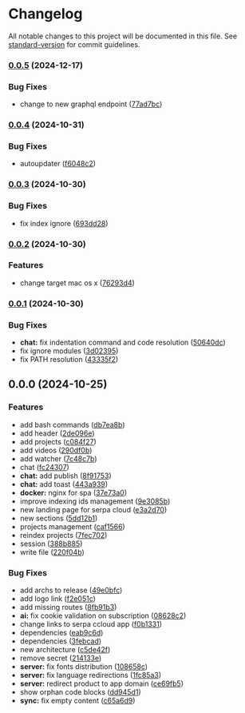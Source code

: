# Changelog

All notable changes to this project will be documented in this file. See [standard-version](https://github.com/conventional-changelog/standard-version) for commit guidelines.

### [0.0.5](https://github.com/yellow-code-io/serpacloud/compare/v0.0.4...v0.0.5) (2024-12-17)


### Bug Fixes

* change to new graphql endpoint ([77ad7bc](https://github.com/yellow-code-io/serpacloud/commit/77ad7bc175d4ecb8e21de421f8d03321fcd16d5a))

### [0.0.4](https://github.com/yellow-code-io/serpacloud/compare/v0.0.3...v0.0.4) (2024-10-31)


### Bug Fixes

* autoupdater ([f6048c2](https://github.com/yellow-code-io/serpacloud/commit/f6048c26aa05ee85f3aea6c2bbdd570bc408ca6d))

### [0.0.3](https://github.com/yellow-code-io/serpacloud/compare/v0.0.2...v0.0.3) (2024-10-30)


### Bug Fixes

* fix index ignore ([693dd28](https://github.com/yellow-code-io/serpacloud/commit/693dd283c6784d9fbc124eb5c3456cadc9d1dc42))

### [0.0.2](https://github.com/yellow-code-io/serpacloud/compare/v0.0.1...v0.0.2) (2024-10-30)


### Features

* change target mac os x ([76293d4](https://github.com/yellow-code-io/serpacloud/commit/76293d4c1055972dadca06b2541d9f4f2a24e0f9))

### [0.0.1](https://github.com/yellow-code-io/serpacloud/compare/v0.0.0...v0.0.1) (2024-10-30)


### Bug Fixes

* **chat:** fix indentation command and code resolution ([50640dc](https://github.com/yellow-code-io/serpacloud/commit/50640dc21fe7730dd8f4f550343f420849120edd))
* fix ignore modules ([3d02395](https://github.com/yellow-code-io/serpacloud/commit/3d02395e4c12bedf4644dcae9025eb33724e6ea4))
* fix PATH resolution ([43335f2](https://github.com/yellow-code-io/serpacloud/commit/43335f24fdcb904c13f926c2928a6b876b8501e6))

## 0.0.0 (2024-10-25)


### Features

* add bash commands ([db7ea8b](https://github.com/yellow-code-io/serpacloud/commit/db7ea8b0b758904ba8901a375fea6c8fe6ec245f))
* add header ([2de096e](https://github.com/yellow-code-io/serpacloud/commit/2de096e8ebef50f6e5957c00825ac00608704d2d))
* add projects ([c084f27](https://github.com/yellow-code-io/serpacloud/commit/c084f27605a7df2eb34fd1971fa44cbfe4262466))
* add videos ([290df0b](https://github.com/yellow-code-io/serpacloud/commit/290df0bed53831b1aec024c52ad1643f8f58a5b2))
* add watcher ([7c48c7b](https://github.com/yellow-code-io/serpacloud/commit/7c48c7ba38b719760dbdeedb3b9e0b5757211081))
* chat ([fc24307](https://github.com/yellow-code-io/serpacloud/commit/fc243071e2fd923b33fa17528d1c9d0a43941783))
* **chat:** add publish ([8f91753](https://github.com/yellow-code-io/serpacloud/commit/8f91753874d160e88f6a11e1f5fcff5b6a56911b))
* **chat:** add toast ([443a939](https://github.com/yellow-code-io/serpacloud/commit/443a9392bcfff13c5719d88d6aa9fc2d38059700))
* **docker:** nginx for spa ([37e73a0](https://github.com/yellow-code-io/serpacloud/commit/37e73a040492c0e01ac1b5f6950751d5675ea551))
* improve indexing ids management ([9e3085b](https://github.com/yellow-code-io/serpacloud/commit/9e3085bf55b51e6e0efe751848d9cbf1abc0ff1f))
* new landing page for serpa cloud ([e3a2d70](https://github.com/yellow-code-io/serpacloud/commit/e3a2d70dc8eeb927a16a997f1c68d7367d96948e))
* new sections ([5dd12b1](https://github.com/yellow-code-io/serpacloud/commit/5dd12b10614fe836544d4e52a89bcf08c3c38505))
* projects management ([caf1566](https://github.com/yellow-code-io/serpacloud/commit/caf1566dedc03f3d9a4f7b3803377e4fae179fc8))
* reindex projects ([7fec702](https://github.com/yellow-code-io/serpacloud/commit/7fec702d411cd52c56ee7ef7fed35428631f48f3))
* session ([388b885](https://github.com/yellow-code-io/serpacloud/commit/388b88549583e0adab4420c7e582ecc9e25f0ef2))
* write file ([220f04b](https://github.com/yellow-code-io/serpacloud/commit/220f04b2fdd9ff63a62a885827efb2d006ae94d1))


### Bug Fixes

* add archs to release ([49e0bfc](https://github.com/yellow-code-io/serpacloud/commit/49e0bfc5d644271aaf7f3304d0bc62dee0c5f3e7))
* add logo link ([f2e051c](https://github.com/yellow-code-io/serpacloud/commit/f2e051c27870218f038d99fad78bc6d3e6526892))
* add missing routes ([8fb91b3](https://github.com/yellow-code-io/serpacloud/commit/8fb91b3e4e063612a70e2e3b2f7e7226faa13fc8))
* **ai:** fix cookie validation on subscription ([08628c2](https://github.com/yellow-code-io/serpacloud/commit/08628c245d43905333dde9b55531a2dadd1f0884))
* change links to serpa ccloud app ([f0b1331](https://github.com/yellow-code-io/serpacloud/commit/f0b133198734a56d0dcb31ac24daf4ec51eb761f))
* dependencies ([eab9c6d](https://github.com/yellow-code-io/serpacloud/commit/eab9c6dbd67bcea219463069a4946b2279a7249d))
* dependencies ([3febcad](https://github.com/yellow-code-io/serpacloud/commit/3febcad92d278d57a14df342e8dcb3a0206f97ae))
* new architecture ([c5de42f](https://github.com/yellow-code-io/serpacloud/commit/c5de42f7649ace7cb5ca29613577589b2591044f))
* remove secret ([214133e](https://github.com/yellow-code-io/serpacloud/commit/214133e30ac65383b40a7eb9a52d096200773434))
* **server:** fix fonts distribution ([108658c](https://github.com/yellow-code-io/serpacloud/commit/108658c227ad8d08b366161bed377471aef6f7e4))
* **server:** fix language redirections ([1fc85a3](https://github.com/yellow-code-io/serpacloud/commit/1fc85a3fb949dd59f666c7690884bd72fb8ae150))
* **server:** redirect product to app domain ([ce69fb5](https://github.com/yellow-code-io/serpacloud/commit/ce69fb50ce280661a9cfb139e9a3a06bf2007277))
* show orphan code blocks ([dd945d1](https://github.com/yellow-code-io/serpacloud/commit/dd945d14264b8b9342a6e9d8289e987e73fc16d9))
* **sync:** fix empty content ([c65a6d9](https://github.com/yellow-code-io/serpacloud/commit/c65a6d9a34d185addca257d0337b4ec76ce90cdd))
